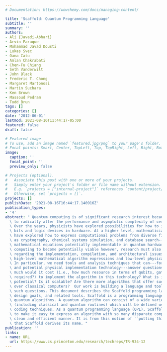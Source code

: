 ```yaml
---
# Documentation: https://wowchemy.com/docs/managing-content/

title: 'Scaffold: Quantum Programming Language'
subtitle: ''
summary: ''
authors:
- Ali {Javadi-Abhari}
- Arvin Faruque
- Mohammad Javad Dousti
- Lukas Svec
- Oana Catu
- Amlan Chakrabati
- Chen-Fu Chiang
- Seth Vanderwilt
- John Black
- Frederic T. Chong
- Margaret Martonosi
- Martin Suchara
- Ken Brown
- Massoud Pedram
- Todd Brun
tags: []
categories: []
date: '2012-06-01'
lastmod: 2021-08-16T11:44:17-05:00
featured: false
draft: false

# Featured image
# To use, add an image named `featured.jpg/png` to your page's folder.
# Focal points: Smart, Center, TopLeft, Top, TopRight, Left, Right, BottomLeft, Bottom, BottomRight.
image:
  caption: ''
  focal_point: ''
  preview_only: false

# Projects (optional).
#   Associate this post with one or more of your projects.
#   Simply enter your project's folder or file name without extension.
#   E.g. `projects = ["internal-project"]` references `content/project/deep-learning/index.md`.
#   Otherwise, set `projects = []`.
projects: []
publishDate: '2021-08-16T16:44:17.140916Z'
publication_types:
- '4'
abstract: " Quantum computing is of significant research interest because of its potential\
  \ to radically alter the performance and asymptotic complexity of certain computations.\
  \ Over the years, physicists have explored possibilities for how to implement quantum\
  \ bits and logic devices in hardware. At a higher level, mathematicians and algorithmicists\
  \ have explored how to express computational problems from diverse fields---such\
  \ as cryptography, chemical systems simulation, and database search---in terms of\
  \ mathematical equations potentially implementable in quantum hardware.  For quantum\
  \ computing to become potentially viable however, research must also make inroads\
  \ regarding the implementation, compilation, and architectural issues that lie between\
  \ high-level mathematical algorithm expressions and low-level physical implementations.\
  \ In particular, we need tools and analysis techniques that can---for a given algorithm\
  \ and potential physical implementation technology---answer questions like: how\
  \ much would it cost (i.e., how much resource in terms of qubits, gates, time are\
  \ required?) to implement the algorithm in this technology? What is its performance\
  \ potential? Is it scalable? Are there more algorithms that offer such speedups\
  \ over classical computers?  Our work is building a language and toolflow to answer\
  \ such questions. This document describes the Scaffold programming language, its\
  \ design goals, and related tools. Scaffold is a programming language for expressing\
  \ quantum algorithms. A quantum algorithm can consist of a wide variety of components\
  \ (including classical and quantum routines) which will be defined using different\
  \ coding techniques. As a quantum programming language (QPL), Scaffold was formulated\
  \ to make it easy to express an algorithm with so many disparate components in a\
  \ clean and efficient manner. It is from this notion of ``putting things together''\
  \ that Scaffold derives its name. "
publication: ''
links:
- name: URL
  url: https://www.cs.princeton.edu/research/techreps/TR-934-12
---
```

